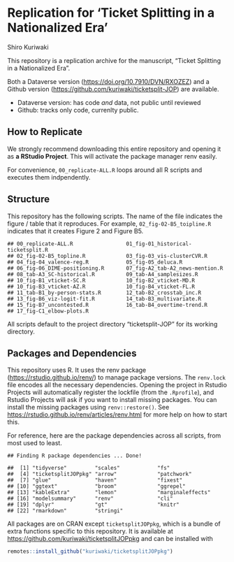 Replication for ‘Ticket Splitting in a Nationalized Era’
================
Shiro Kuriwaki

This repository is a replication archive for the manuscript, “Ticket
Splitting in a Nationalized Era”.

Both a Dataverse version (<https://doi.org/10.7910/DVN/RXOZEZ>) and a
Github version (<https://github.com/kuriwaki/ticketsplit-JOP>) are
available.

- Dataverse version: has code *and* data, not public until reviewed
- Github: tracks only code, currenlty public.

## How to Replicate

We strongly recommend downloading this entire repository and opening it
as **a RStudio Project**. This will activate the package manager renv
easily.

For convenience, `00_replicate-ALL.R` loops around all R scripts and
executes them indpendently.

## Structure

This repository has the following scripts. The name of the file
indicates the figure / table that it reproduces. For example,
`02_fig-02-B5_toipline.R` indicates that it creates Figure 2 and Figure
B5.

    ## 00_replicate-ALL.R                 01_fig-01_historical-ticketsplit.R 
    ## 02_fig-02-B5_topline.R             03_fig-03_vis-clusterCVR.R         
    ## 04_fig-04_valence-reg.R            05_fig-05_deluca.R                 
    ## 06_fig-06_DIME-positioning.R       07_fig-A2_tab-A2_news-mention.R    
    ## 08_tab-A3_SC-historical.R          09_tab-A4_samplesizes.R            
    ## 10_fig-B1_vticket-SC.R             10_fig-B2_vticket-MD.R             
    ## 10_fig-B3_vticket-AZ.R             10_fig-B4_vticket-FL.R             
    ## 11_tab-B1_by-person-stats.R        12_tab-B2_crosstab_inc.R           
    ## 13_fig-B6_viz-logit-fit.R          14_tab-B3_multivariate.R           
    ## 15_fig-B7_uncontested.R            16_tab-B4_overtime-trend.R         
    ## 17_fig-C1_elbow-plots.R

All scripts default to the project directory “ticketsplit-JOP” for its
working directory.

## Packages and Dependencies

This repository uses R. It uses the renv package
(<https://rstudio.github.io/renv/>) to manage package versions. The
`renv.lock` file encodes all the necessary dependencies. Opening the
project in Rstudio Projects will automatically register the lockfile
(from the `.Rprofile`), and Rstudio Projects will ask if you want to
install missing packages. You can install the missing packages using
`renv::restore()`. See
<https://rstudio.github.io/renv/articles/renv.html> for more help on how
to start this.

For reference, here are the package dependencies across all scripts,
from most used to least.

    ## Finding R package dependencies ... Done!

    ##  [1] "tidyverse"         "scales"            "fs"               
    ##  [4] "ticketsplitJOPpkg" "arrow"             "patchwork"        
    ##  [7] "glue"              "haven"             "fixest"           
    ## [10] "ggtext"            "broom"             "ggrepel"          
    ## [13] "kableExtra"        "lemon"             "marginaleffects"  
    ## [16] "modelsummary"      "renv"              "cli"              
    ## [19] "dplyr"             "gt"                "knitr"            
    ## [22] "rmarkdown"         "stringi"

All packages are on CRAN except `ticketsplitJOPpkg`, which is a bundle
of extra functions specific to this repository. It is available at
<https://github.com/kuriwaki/ticketsplitJOPpkg> and can be installed
with

``` r
remotes::install_github("kuriwaki/ticketsplitJOPpkg")
```
